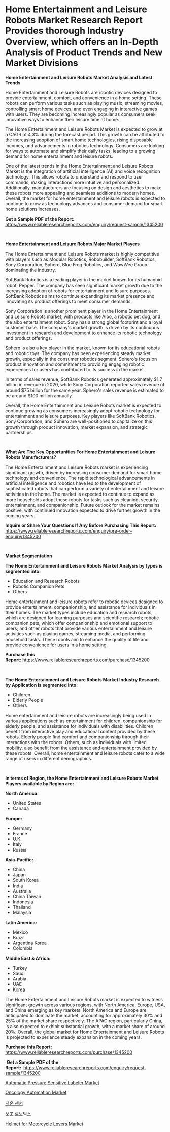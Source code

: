 <p><h1>Home Entertainment and Leisure Robots Market Research Report Provides thorough Industry Overview, which offers an In-Depth Analysis of Product Trends and New Market Divisions</h1></p><p><strong>Home Entertainment and Leisure Robots Market Analysis and Latest Trends</strong></p>
<p><p>Home Entertainment and Leisure Robots are robotic devices designed to provide entertainment, comfort, and convenience in a home setting. These robots can perform various tasks such as playing music, streaming movies, controlling smart home devices, and even engaging in interactive games with users. They are becoming increasingly popular as consumers seek innovative ways to enhance their leisure time at home.</p><p>The Home Entertainment and Leisure Robots Market is expected to grow at a CAGR of 4.3% during the forecast period. This growth can be attributed to the increasing adoption of smart home technologies, rising disposable incomes, and advancements in robotics technology. Consumers are looking for ways to automate and simplify their daily tasks, leading to a growing demand for home entertainment and leisure robots.</p><p>One of the latest trends in the Home Entertainment and Leisure Robots Market is the integration of artificial intelligence (AI) and voice recognition technology. This allows robots to understand and respond to user commands, making interactions more intuitive and personalized. Additionally, manufacturers are focusing on design and aesthetics to make these robots more appealing and seamless additions to modern homes. Overall, the market for home entertainment and leisure robots is expected to continue to grow as technology advances and consumer demand for smart home solutions increases.</p></p>
<p><strong>Get a Sample PDF of the Report:&nbsp;</strong> <a href="https://www.reliableresearchreports.com/enquiry/request-sample/1345200">https://www.reliableresearchreports.com/enquiry/request-sample/1345200</a></p>
<p>&nbsp;</p>
<p><strong>Home Entertainment and Leisure Robots Major Market Players</strong></p>
<p><p>The Home Entertainment and Leisure Robots market is highly competitive with players such as Modular Robotics, Robobuilder, SoftBank Robotics, Sony Corporation, Sphero, Blue Frog Robotics, and WowWee Group dominating the industry. </p><p>SoftBank Robotics is a leading player in the market known for its humanoid robot, Pepper. The company has seen significant market growth due to the increasing adoption of robots for entertainment and leisure purposes. SoftBank Robotics aims to continue expanding its market presence and innovating its product offerings to meet consumer demands.</p><p>Sony Corporation is another prominent player in the Home Entertainment and Leisure Robots market, with products like Aibo, a robotic pet dog, and the aibo entertainment robot. Sony has a strong global footprint and a loyal customer base. The company's market growth is driven by its continuous investment in research and development to enhance its robotic technology and product offerings.</p><p>Sphero is also a key player in the market, known for its educational robots and robotic toys. The company has been experiencing steady market growth, especially in the consumer robotics segment. Sphero's focus on product innovation and commitment to providing engaging robotic experiences for users has contributed to its success in the market.</p><p>In terms of sales revenue, SoftBank Robotics generated approximately $1.7 billion in revenue in 2020, while Sony Corporation reported sales revenue of around $75 billion for the same year. Sphero's sales revenue is estimated to be around $100 million annually.</p><p>Overall, the Home Entertainment and Leisure Robots market is expected to continue growing as consumers increasingly adopt robotic technology for entertainment and leisure purposes. Key players like SoftBank Robotics, Sony Corporation, and Sphero are well-positioned to capitalize on this growth through product innovation, market expansion, and strategic partnerships.</p></p>
<p>&nbsp;</p>
<p><strong>What Are The Key Opportunities For Home Entertainment and Leisure Robots Manufacturers?</strong></p>
<p><p>The Home Entertainment and Leisure Robots market is experiencing significant growth, driven by increasing consumer demand for smart home technology and convenience. The rapid technological advancements in artificial intelligence and robotics have led to the development of sophisticated robots that can perform a variety of entertainment and leisure activities in the home. The market is expected to continue to expand as more households adopt these robots for tasks such as cleaning, security, entertainment, and companionship. Future outlook for the market remains positive, with continued innovation expected to drive further growth in the coming years.</p></p>
<p><strong>Inquire or Share Your Questions If Any Before Purchasing This Report:</strong> <a href="https://www.reliableresearchreports.com/enquiry/pre-order-enquiry/1345200">https://www.reliableresearchreports.com/enquiry/pre-order-enquiry/1345200</a></p>
<p>&nbsp;</p>
<p><strong>Market Segmentation</strong></p>
<p><strong>The Home Entertainment and Leisure Robots Market Analysis by types is segmented into:</strong></p>
<p><ul><li>Education and Research Robots</li><li>Robotic Companion Pets</li><li>Others</li></ul></p>
<p><p>Home entertainment and leisure robots refer to robotic devices designed to provide entertainment, companionship, and assistance for individuals in their homes. The market types include education and research robots, which are designed for learning purposes and scientific research; robotic companion pets, which offer companionship and emotional support to users; and other robots that provide various entertainment and leisure activities such as playing games, streaming media, and performing household tasks. These robots aim to enhance the quality of life and provide convenience for users in a home setting.</p></p>
<p><strong>Purchase this Report:&nbsp;</strong><a href="https://www.reliableresearchreports.com/purchase/1345200">https://www.reliableresearchreports.com/purchase/1345200</a></p>
<p>&nbsp;</p>
<p><strong>The Home Entertainment and Leisure Robots Market Industry Research by Application is segmented into:</strong></p>
<p><ul><li>Children</li><li>Elderly People</li><li>Others</li></ul></p>
<p><p>Home entertainment and leisure robots are increasingly being used in various applications such as entertainment for children, companionship for elderly people, and assistance for individuals with disabilities. Children benefit from interactive play and educational content provided by these robots. Elderly people find comfort and companionship through their interactions with the robots. Others, such as individuals with limited mobility, also benefit from the assistance and entertainment provided by these robots. Overall, home entertainment and leisure robots cater to a wide range of users in different demographics.</p></p>
<p>&nbsp;</p>
<p><strong>In terms of Region, the Home Entertainment and Leisure Robots Market Players available by Region are:</strong></p>
<p>
    <p> <strong> North America: </strong>
        <ul>
            <li>United States</li>
            <li>Canada</li>
        </ul>
        </p> 
    <p> <strong> Europe: </strong>
        <ul>
            <li>Germany</li>
            <li>France</li>
            <li>U.K.</li>
            <li>Italy</li>
            <li>Russia</li>
        </ul>
        </p> 
    <p> <strong> Asia-Pacific: </strong>
        <ul>
            <li>China</li>
            <li>Japan</li>
            <li>South Korea</li>
            <li>India</li>
            <li>Australia</li>
            <li>China Taiwan</li>
            <li>Indonesia</li>
            <li>Thailand</li>
            <li>Malaysia</li>
        </ul>
        </p> 
    <p> <strong> Latin America: </strong>
        <ul>
            <li>Mexico</li>
            <li>Brazil</li>
            <li>Argentina Korea</li>
            <li>Colombia</li>
        </ul>
        </p> 
    <p> <strong> Middle East & Africa: </strong>
        <ul>
            <li>Turkey</li>
            <li>Saudi</li>
            <li>Arabia</li>
            <li>UAE</li>
            <li>Korea</li>
        </ul>
    </p>
    </p>
<p><p>The Home Entertainment and Leisure Robots market is expected to witness significant growth across various regions, with North America, Europe, USA, and China emerging as key markets. North America and Europe are anticipated to dominate the market, accounting for approximately 30% and 25% of the market share respectively. The APAC region, particularly China, is also expected to exhibit substantial growth, with a market share of around 20%. Overall, the global market for Home Entertainment and Leisure Robots is projected to experience steady expansion in the coming years.</p></p>
<p><strong>Purchase this Report: </strong><a href="https://www.reliableresearchreports.com/purchase/1345200">https://www.reliableresearchreports.com/purchase/1345200</a></p>
<p>&nbsp;<strong>Get a Sample PDF of the Report:&nbsp;&nbsp;</strong><a href="https://www.reliableresearchreports.com/enquiry/request-sample/1345200">https://www.reliableresearchreports.com/enquiry/request-sample/1345200</a></p>
<p><strong></strong></p>
<p><p><a href="https://issuu.com/reportprime-2/docs/automatic-pressure-sensitive-labeler-market-size-2">Automatic Pressure Sensitive Labeler Market</a></p><p><a href="https://issuu.com/reportprime-2/docs/oncology-automation-market-size-2030.pptx">Oncology Automation Market</a></p><p><a href="https://medium.com/@treyhettinger2023/%EC%A0%80%EC%98%A8-%EC%84%BC%EC%84%9C-%EC%8B%9C%EC%9E%A5-%EB%B6%84%EC%84%9D-cagr-%EC%8B%9C%EC%9E%A5-%EC%84%B8%EB%B6%84%ED%99%94-%EB%B0%8F-%EA%B8%80%EB%A1%9C%EB%B2%8C-%EC%97%85%EA%B3%84-%EA%B0%9C%EC%9A%94-51be8f6f4e2b">저온 센서</a></p><p><a href="https://medium.com/@fredajerde/%EB%B3%B4%EC%A1%B0-%EB%A1%9C%EB%B4%87-%EC%8B%9C%EC%9E%A5-%EC%8B%9C%EC%9E%A5-cagr-%EC%8B%9C%EC%9E%A5-%EB%8F%99%ED%96%A5-%EB%B0%8F-%EC%84%B1%EC%9E%A5-%EC%A0%84%EB%9E%B5%EC%97%90-%EB%8C%80%ED%95%9C-%ED%86%B5%EC%B0%B0%EB%A0%A5-ea2f61a0f37f">보조 로보틱스</a></p><p><a href="https://github.com/beatblasta/Market-Research-Report-List-2/blob/main/helmet-for-motorcycle-lovers-market.md">Helmet for Motorcycle Lovers Market</a></p></p>